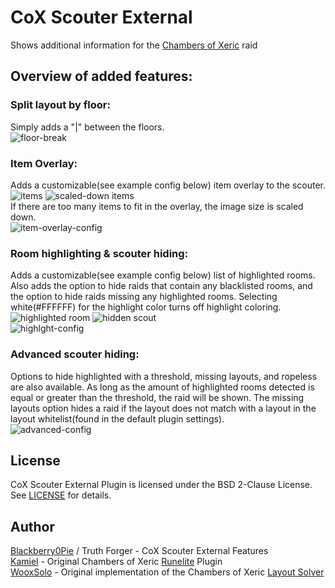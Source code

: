 # CoX Scouter External
Shows additional information for the [Chambers of Xeric](https://oldschool.runescape.wiki/w/Chambers_of_Xeric) raid

## Overview of added features:
### Split layout by floor:
Simply adds a "|" between the floors.<br/>
![floor-break](https://i.gyazo.com/d96430b564c5d4c2a6746842825670a0.png)

### Item Overlay:
Adds a customizable(see example config below) item overlay to the scouter.<br/>
![items](https://i.gyazo.com/636604e6bea39bed4e325da91144c4a6.png)
![scaled-down items](https://i.gyazo.com/e13eea23ee685d216894c1841ef578e2.png)<br/>
If there are too many items to fit in the overlay, the image size is scaled down.<br/>
![item-overlay-config](https://i.gyazo.com/9a16209e188b6db940b387681eba31da.png)

### Room highlighting & scouter hiding:
Adds a customizable(see example config below) list of highlighted rooms. Also adds the option to hide raids that contain any blacklisted rooms, and the option to hide raids missing any highlighted rooms. Selecting white(#FFFFFF) for the highlight color turns off highlight coloring.<br/>
![highlighted room](https://i.gyazo.com/f9c664b772a64e1245a5ee08b17bc087.png)
![hidden scout](https://i.gyazo.com/b4e0be785cff067768ace64972b8739f.png)<br/>
![highlght-config](https://i.gyazo.com/c3b330403100e55b1938882f49d353fc.png)

### Advanced scouter hiding:
Options to hide highlighted with a threshold, missing layouts, and ropeless are also available. As long as the amount of highlighted rooms detected is equal or greater than the threshold, the raid will be shown. The missing layouts option hides a raid if the layout does not match with a layout in the layout whitelist(found in the default plugin settings).<br/>
![advanced-config](https://i.gyazo.com/eb72bf7da7f68901afe3e47fdc2cb489.png)

## License
CoX Scouter External Plugin is licensed under the BSD 2-Clause License. See [LICENSE](https://github.com/Blackberry0Pie/CoX-Scouter-External/blob/master/LICENSE) for details.

## Author
[Blackberry0Pie](https://github.com/Blackberry0Pie) / Truth Forger - CoX Scouter External Features<br/>
[Kamiel](https://github.com/Kamielvf) - Original Chambers of Xeric [Runelite](https://github.com/runelite/runelite) Plugin<br/>
[WooxSolo](https://github.com/WooxSolo) - Original implementation of the Chambers of Xeric [Layout Solver](https://github.com/WooxSolo/raids-layout)
